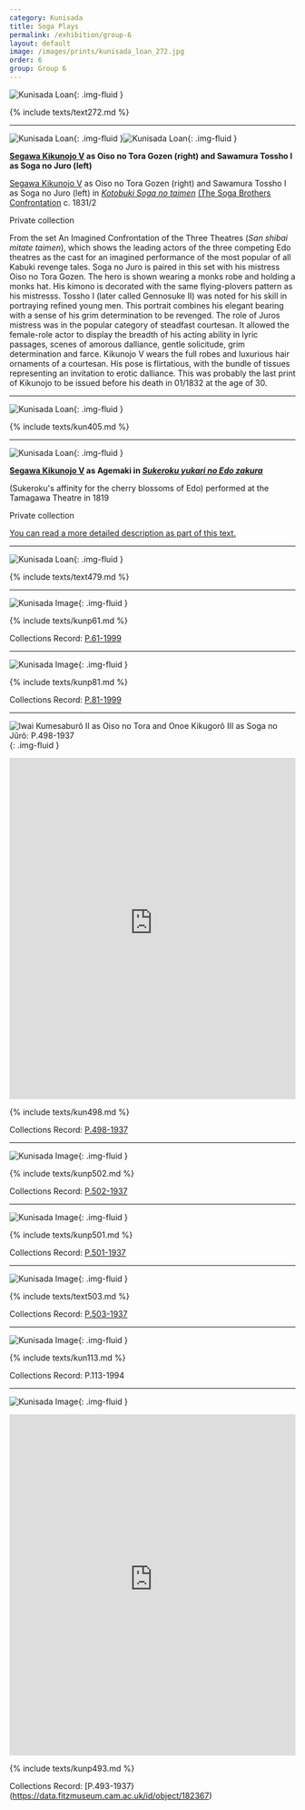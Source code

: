 ```yaml
---
category: Kunisada
title: Soga Plays
permalink: /exhibition/group-6
layout: default
image: /images/prints/kunisada_loan_272.jpg
order: 6
group: Group 6
---
```


![Kunisada Loan ]({{site.baseurl}}/images/prints/kunisada_loan_272.jpg){: .img-fluid }

{% include texts/text272.md %}

----

![Kunisada Loan ]({{site.baseurl}}/images/prints/kunisada_loan_310.jpg){: .img-fluid }![Kunisada Loan ]({{site.baseurl}}/images/prints/kunisada_loan_271.jpg){: .img-fluid }

**[Segawa Kikunojo V](/exhibition/group-7) as Oiso no Tora Gozen (right) and Sawamura Tossho I as Soga no Juro (left)**

[Segawa Kikunojo V](/exhibition/group-7) as Oiso no Tora Gozen (right) and Sawamura Tossho I as Soga no Juro (left) in _[Kotobuki Soga no taimen](/exhibition/group-6)_ [(The Soga Brothers Confrontation](/exhibition/group-6) c. 1831/2

Private collection

From the set An Imagined Confrontation of the Three Theatres (_San shibai mitate taimen_), which shows the leading actors of the three competing Edo theatres as the cast for an imagined performance of the most popular of all Kabuki revenge tales. Soga no Juro is paired in this set with his mistress Oiso no Tora Gozen. The hero is shown wearing a monks robe and holding a monks hat. His kimono is decorated with the same flying-plovers pattern as his mistresss. Tossho I (later called Gennosuke II) was noted for his skill in portraying refined young men. This portrait combines his elegant bearing with a sense of his grim determination to be revenged. The role of Juros mistress was in the popular category of steadfast courtesan. It allowed the female-role actor to display the breadth of his acting ability in lyric passages, scenes of amorous dalliance, gentle solicitude, grim determination and farce. Kikunojo V wears the full robes and luxurious hair ornaments of a courtesan. His pose is flirtatious, with the bundle of tissues representing an invitation to erotic dalliance. This was probably the last print of Kikunojo to be issued before his death in 01/1832 at the age of 30.

----

![Kunisada Loan ]({{site.baseurl}}/images/prints/kunisada_loan_405.jpg){: .img-fluid }

{% include  texts/kun405.md %}  

----

![Kunisada Loan ]({{site.baseurl}}/images/prints/kunisada_loan_406.jpg){: .img-fluid }

**[Segawa Kikunojo V](/exhibition/group-7) as Agemaki in _[Sukeroku yukari no Edo zakura](/exhibition/group-5)_**

(Sukeroku's affinity for the cherry blossoms of Edo) performed at the Tamagawa Theatre in 1819

Private collection

[You can read a more detailed description as part of this text.](/themes/fan-prints-one)

----

![Kunisada Loan ]({{site.baseurl}}/images/prints/kunisada_loan_479.jpg){: .img-fluid }

{% include  texts/text479.md %}

----

![Kunisada Image]({{site.baseurl}}/images/prints/p.61-1999.jpg){: .img-fluid }

{% include texts/kunp61.md %}

Collections Record: [P.61-1999](https://data.fitzmuseum.cam.ac.uk/id/object/9454)

----

![Kunisada Image]({{site.baseurl}}/images/prints/p.81-1999.jpg){: .img-fluid }

{% include  texts/kunp81.md %}

Collections Record: [P.81-1999](https://data.fitzmuseum.cam.ac.uk/id/object/9474)

----

![Iwai Kumesaburô II as Oiso no Tora and Onoe Kikugorô III as Soga no Jûrô: P.498-1937
]({{site.baseurl}}/images/prints/p.498-1937.jpg){: .img-fluid }

<iframe src="https://data.fitzmuseum.cam.ac.uk/uv.html#?manifest=https://api.fitz.ms/data-distributor/iiif/object-182370/manifest&c=0&m=0&cv=0&config=https://data.fitzmuseum.cam.ac.uk/config.json&locales=en-GB:English (GB),cy-GB:Cymraeg,fr-FR:Français (FR),sv-SE:Svenska,xx-XX:English (GB) (xx-XX)&xywh=-3076,0,9687,3999&r=0" width="100%" height="600" allowfullscreen frameborder="0"></iframe>

{% include  texts/kun498.md %}

Collections Record: [P.498-1937](https://data.fitzmuseum.cam.ac.uk/id/object/182370)

----

![Kunisada Image]({{site.baseurl}}/images/prints/p.502-1937.jpg){: .img-fluid }

{% include  texts/kunp502.md %}

Collections Record: [P.502-1937](https://data.fitzmuseum.cam.ac.uk/id/object/182372)

----

![Kunisada Image]({{site.baseurl}}/images/prints/p.501-1937.jpg){: .img-fluid }

{% include  texts/kunp501.md %}

Collections Record: [P.501-1937](https://data.fitzmuseum.cam.ac.uk/id/object/182371)

----

![Kunisada Image]({{site.baseurl}}/images/prints/p.503-1937.jpg){: .img-fluid }

{% include  texts/text503.md %}

Collections Record: [P.503-1937](https://data.fitzmuseum.cam.ac.uk/id/object/182373)

----

![Kunisada Image]({{site.baseurl}}/images/prints/p.113-1994.jpg){: .img-fluid }

{% include texts/kun113.md %}

Collections Record: P.113-1994

----

![Kunisada Image]({{site.baseurl}}/images/prints/p.493-1937.jpg){: .img-fluid }
<iframe src="https://data.fitzmuseum.cam.ac.uk/uv.html#?manifest=https://api.fitz.ms/data-distributor/iiif/object-182367/manifest&c=0&m=0&cv=0&config=https://data.fitzmuseum.cam.ac.uk/config.json&locales=en-GB:English (GB),cy-GB:Cymraeg,fr-FR:Français (FR),sv-SE:Svenska,xx-XX:English (GB) (xx-XX)&xywh=-4424,0,12711,5248&r=0" width="100%" height="600" allowfullscreen frameborder="0"></iframe>

{% include  texts/kunp493.md %}

Collections Record: [P.493-1937}(https://data.fitzmuseum.cam.ac.uk/id/object/182367)
